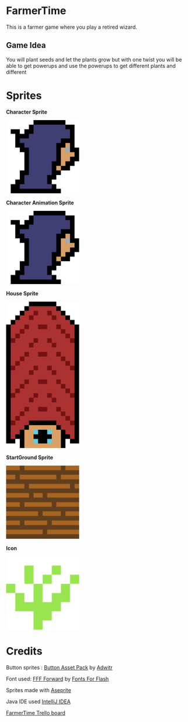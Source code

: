 # FarmerTime
This is a farmer game where you play a retired wizard.

## Game Idea
You will plant seeds and let the plants grow but with one twist you will be able to get powerups and use the powerups to get different plants and different 

# Sprites

**Character Sprite**

<img src="Sprites\player.png" alt="CharacterSprite" width="200px" height="200px">

**Character Animation Sprite**

<img src="Sprites\player.gif" alt="CharacterAnimSprite" width="200px" height="200px">

**House Sprite**

<img src="Sprites\house.png" alt="HouseSprite" width="200px" height="400px">

**StartGround Sprite**

<img src="Sprites\start.png" alt="StartGroundSprite" width="200px" height="200px">

**Icon**

<img src="Sprites\icon-export.png" alt="IconSprite" width="200px" height="200px">

# Credits

Button sprites : <a href="https://adwitr.itch.io/button-asset-pack">Button Asset Pack</a> by <a href="https://adwitr.itch.io">Adwitr</a>

Font used: <a href="https://www.1001fonts.com/fff-forward-font.html">FFF Forward</a> by <a href="https://www.1001fonts.com/users/fontsforflash/">Fonts For Flash</a>

Sprites made with <a href="https://www.aseprite.org/">Aseprite</a>

Java IDE used <a href="https://www.jetbrains.com/idea/">IntelliJ IDEA</a>

<a href="https://trello.com/b/xaCWBTuy/farmertime">FarmerTime Trello board</a>
